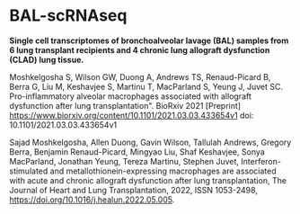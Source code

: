 # BAL-scRNAseq
**Single cell transcriptomes of bronchoalveolar lavage (BAL) samples from 6 lung transplant recipients and 4 chronic lung allograft dysfunction (CLAD) lung tissue.**

Moshkelgosha S, Wilson GW, Duong A, Andrews TS, Renaud-Picard B, Berra G, Liu M, Keshavjee S, Martinu T, MacParland S, Yeung J, Juvet SC. Pro-inflammatory alveolar macrophages associated with allograft dysfunction after lung transplantation". BioRxiv 2021 [Preprint] https://www.biorxiv.org/content/10.1101/2021.03.03.433654v1 doi: 10.1101/2021.03.03.433654v1

Sajad Moshkelgosha, Allen Duong, Gavin Wilson, Tallulah Andrews, Gregory Berra, Benjamin Renaud-Picard, Mingyao Liu, Shaf Keshavjee, Sonya MacParland, Jonathan Yeung, Tereza Martinu, Stephen Juvet,
Interferon-stimulated and metallothionein-expressing macrophages are associated with acute and chronic allograft dysfunction after lung transplantation,
The Journal of Heart and Lung Transplantation, 2022, ISSN 1053-2498, https://doi.org/10.1016/j.healun.2022.05.005.
